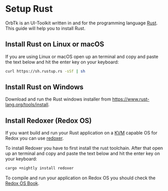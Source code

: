 # Setup Rust

OrbTk is an UI-Toolkit written in and for the programming language [Rust](https://www.rust-lang.org/). This guide will help you to install Rust.

## Install Rust on Linux or macOS

If you are using Linux or macOS open up an terminal and copy and paste the text below and hit the enter key on your keyboard:

```bash
curl https://sh.rustup.rs -sSf | sh
```

## Install Rust on Windows

Download and run the Rust windows installer from https://www.rust-lang.org/tools/install.

## Install Redoxer (Redox OS)

If you want build and run your Rust application on a [KVM](https://en.wikipedia.org/wiki/Kernel-based_Virtual_Machine) capable OS for Redox you can use [redoxer](https://gitlab.redox-os.org/redox-os/redoxer).

To install Redoxer you have to first install the rust toolchain. After that open up an terminal and copy and paste the text below and hit the enter key on your keyboard:

```bash
cargo +nightly install redoxer
```

To compile and run your application on Redox OS you should check the [Redox OS Book](https://doc.redox-os.org/book/ch02-01-getting-started.html).
